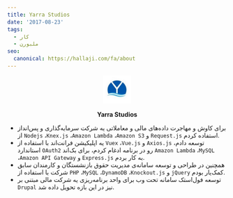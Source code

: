 ```yaml
---
title: Yarra Studios
date: '2017-08-23'
tags:
  - کار
  - ملبورن
seo:
  canonical: https://hallaji.com/fa/about
---
```

<p align='center'>
  <img src='/stories/yarra-studios/yarra-studios.png' height='64' />
</p>
<p align='center'>
  <b>Yarra Studios</b>
</p>

* برای کاوش و مهاجرت داده‌های مالی و معاملاتی یه شرکت سرمایه‌گذاری و پس‌انداز از
`Nodejs` ،`Knex.js` ،`Amazon Lambda` ،`Amazon S3` و `Request.js` استفاده کردم.
* یه اپلیکیشن فرانت‌‌اند با استفاده از ‍`Vuex` ،`Vue.js` و `Axios.js` توسعه دادم، استاندارد `OAuth2` رو در برنامه ادغام کردم،
برای بک‌اند `Amazon Lambda` ،`MySQL` ،`Amazon API Gateway` و `Express.js` به کار بردم.
* همچنین  در طراحی و توسعه سامانه‌ی مدیریت حقوق بازنشستگان و کارمندان سابق شرکت
با استفاده از `PHP` ،`MySQL` ،`DynamoDB` ،`Knockout.js` و `jQuery`  کمک‌یار بودم.
* توسعه فول‌استک سامانه تحت وب برای واحد برنامه‌ریزی یه شرکت مالی مبتنی بر `Drupal` نیز در این بازه تحویل داده شد.
